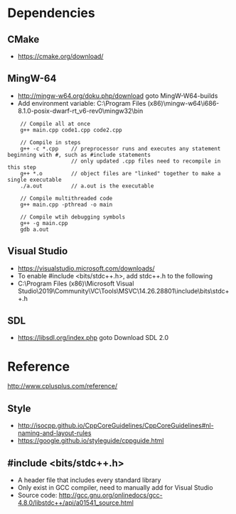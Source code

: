 # Dependencies

## CMake
* https://cmake.org/download/

## MingW-64
* http://mingw-w64.org/doku.php/download goto MingW-W64-builds
* Add environment variable: C:\Program Files (x86)\mingw-w64\i686-8.1.0-posix-dwarf-rt_v6-rev0\mingw32\bin
```
    // Compile all at once
    g++ main.cpp code1.cpp code2.cpp
    
    // Compile in steps
    g++ -c *.cpp    // preprocessor runs and executes any statement beginning with #, such as #include statements
                    // only updated .cpp files need to recompile in this step
    g++ *.o         // object files are "linked" together to make a single executable
    ./a.out         // a.out is the executable

    // Compile multithreaded code
    g++ main.cpp -pthread -o main
    
    // Compile wtih debugging symbols
    g++ -g main.cpp
    gdb a.out
```

## Visual Studio
* https://visualstudio.microsoft.com/downloads/
* To enable #include <bits/stdc++.h>, add stdc++.h to the following
* C:\Program Files (x86)\Microsoft Visual Studio\2019\Community\VC\Tools\MSVC\14.26.28801\include\bits\stdc++.h

## SDL
* https://libsdl.org/index.php goto Download SDL 2.0


# Reference
http://www.cplusplus.com/reference/

## Style
* http://isocpp.github.io/CppCoreGuidelines/CppCoreGuidelines#nl-naming-and-layout-rules
* https://google.github.io/styleguide/cppguide.html

## #include <bits/stdc++.h>
* A header file that includes every standard library
* Only exist in GCC compiler, need to manually add for Visual Studio
* Source code: http://gcc.gnu.org/onlinedocs/gcc-4.8.0/libstdc++/api/a01541_source.html
